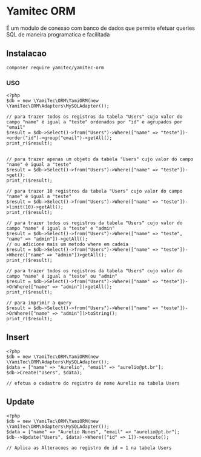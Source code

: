 # Yamitec ORM
É um modulo de conexao com banco de dados que permite efetuar queries SQL de maneira programatica e facilitada

## Instalacao

``` composer require yamitec/yamitec-orm ```

### USO

```
<?php
$db = new \YamiTec\ORM\YamiORM(new \YamiTec\ORM\Adapters\MySQLAdapter());

// para trazer todos os registros da tabela "Users" cujo valor do campo "name" é igual a "teste" ordenados por "id" e agrupados por "email"
$result = $db->Select()->from("Users")->Where(["name" => "teste"])->order("id")->group("email")->getAll();
print_r($result);


// para trazer apenas um objeto da tabela "Users" cujo valor do campo "name" é igual a "teste"
$result = $db->Select()->from("Users")->Where(["name" => "teste"])->get();
print_r($result);

// para trazer 10 registros da tabela "Users" cujo valor do campo "name" é igual a "teste"
$result = $db->Select()->from("Users")->Where(["name" => "teste"])->limit(10)->getAll();
print_r($result);

// para trazer todos os registros da tabela "Users" cujo valor do campo "name" é igual a "teste" e "admin"
$result = $db->Select()->from("Users")->Where(["name" => "teste", "name" => "admin"])->getAll();
// ou adicione mais um metodo where em cadeia
$result = $db->Select()->from("Users")->Where(["name" => "teste"])->Where(["name" => "admin"])>getAll();
print_r($result);

// para trazer todos os registros da tabela "Users" cujo valor do campo "name" é igual a "teste" ou "admin"
$result = $db->Select()->from("Users")->Where(["name" => "teste"])->OrWhere(["name" => "admin"])>getAll();
print_r($result);

// para imprimir a query
$result = $db->Select()->from("Users")->Where(["name" => "teste"])->OrWhere(["name" => "admin"])>toString();
print_r($result);
```

## Insert
``` 
<?php
$db = new \YamiTec\ORM\YamiORM(new \YamiTec\ORM\Adapters\MySQLAdapter());
$data = ["name" => "Aurelio", "email" => "aurelio@pt.br"];
$db->Create("Users", $data);

// efetua o cadastro do registro de nome Aurelio na tabela Users
 ```

 ## Update
``` 
<?php
$db = new \YamiTec\ORM\YamiORM(new \YamiTec\ORM\Adapters\MySQLAdapter());
$data = ["name" => "Aurelio Nunes", "email" => "aurelio@pt.br"];
$db-->Update("Users", $data)->Where(["id" => 1])->execute();

// Aplica as Alteracoes ao registro de id = 1 na tabela Users
 ```

